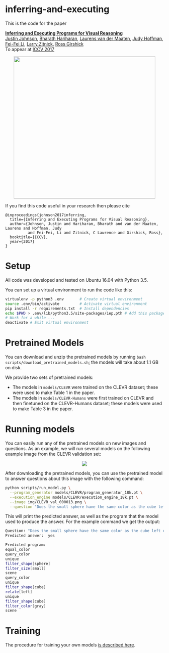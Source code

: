 # inferring-and-executing

This is the code for the paper

 **<a href="https://arxiv.org/abs/1705.03633">Inferring and Executing Programs for Visual Reasoning</a>**
 <br>
 <a href='http://cs.stanford.edu/people/jcjohns/'>Justin Johnson</a>,
 <a href='http://home.bharathh.info/'>Bharath Hariharan</a>,
 <a href='https://lvdmaaten.github.io/'>Laurens van der Maaten</a>,
 <a href='http://cs.stanford.edu/~jhoffman/'>Judy Hoffman</a>,
 <a href='http://vision.stanford.edu/feifeili/'>Fei-Fei Li</a>,
 <a href='http://larryzitnick.org/'>Larry Zitnick</a>,
 <a href='http://www.rossgirshick.info/'>Ross Girshick</a>
 <br>
 To appear at [ICCV 2017](http://iccv2017.thecvf.com/)

<div align="center">
  <img src="https://github.com/facebookresearch/clevr-iep/blob/master/img/system.png" width="450px">
</div>

If you find this code useful in your research then please cite

```
@inproceedings{johnson2017inferring,
  title={Inferring and Executing Programs for Visual Reasoning},
  author={Johnson, Justin and Hariharan, Bharath and van der Maaten, Laurens and Hoffman, Judy
          and Fei-Fei, Li and Zitnick, C Lawrence and Girshick, Ross},
  booktitle={ICCV},
  year={2017}
}
```

# Setup

All code was developed and tested on Ubuntu 16.04 with Python 3.5.

You can set up a virtual environment to run the code like this:

```bash
virtualenv -p python3 .env       # Create virtual environment
source .env/bin/activate         # Activate virtual environment
pip install -r requirements.txt  # Install dependencies
echo $PWD > .env/lib/python3.5/site-packages/iep.pth # Add this package to virtual environment
# Work for a while ...
deactivate # Exit virtual environment
```

# Pretrained Models
You can download and unzip the pretrained models by running `bash scripts/download_pretrained_models.sh`;
the models will take about 1.1 GB on disk.

We provide two sets of pretrained models:
- The models in `models/CLEVR` were trained on the CLEVR dataset; these were used to make Table 1 in the paper.
- The models in `models/CLEVR-Humans` were first trained on CLEVR and then finetuned on the CLEVR-Humans dataset;
   these models were used to make Table 3 in the paper.

# Running models

You can easily run any of the pretrained models on new images and questions. As an example, we will run several
models on the following example image from the CLEVR validation set:

<div align='center'>
 <img src='https://github.com/facebookresearch/clevr-iep/blob/master/img/CLEVR_val_000013.png'>
</div>

After downloading the pretrained models, you can use the pretrained model to answer questions about this image with
the following command:

```bash
python scripts/run_model.py \
  --program_generator models/CLEVR/program_generator_18k.pt \
  --execution_engine models/CLEVR/execution_engine_18k.pt \
  --image img/CLEVR_val_000013.png \
  --question "Does the small sphere have the same color as the cube left of the gray cube?"
```

This will print the predicted answer, as well as the program that the model used to produce the answer.
For the example command we get the output:

```bash
Question: "Does the small sphere have the same color as the cube left of the gray cube?"
Predicted answer:  yes

Predicted program:
equal_color
query_color
unique
filter_shape[sphere]
filter_size[small]
scene
query_color
unique
filter_shape[cube]
relate[left]
unique
filter_shape[cube]
filter_color[gray]
scene
```

# Training

The procedure for training your own models [is described here](TRAINING.md).

